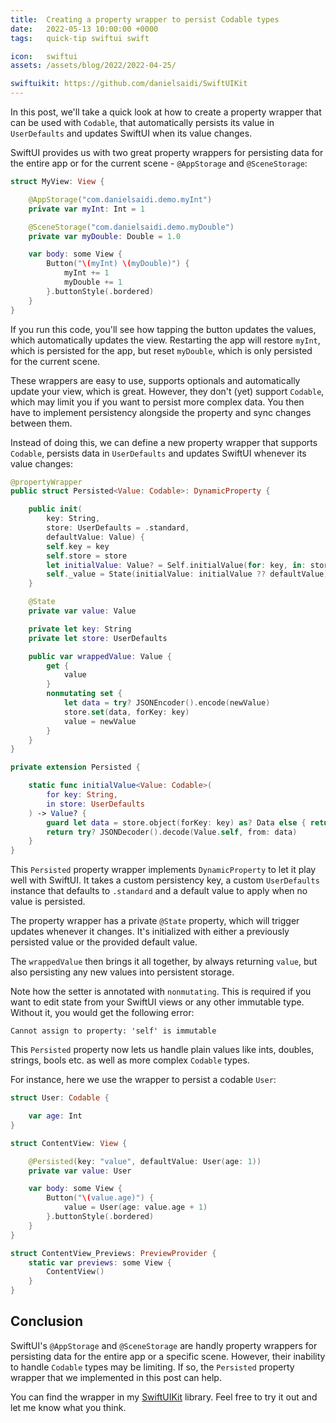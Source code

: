 ```yaml
---
title:  Creating a property wrapper to persist Codable types
date:   2022-05-13 10:00:00 +0000
tags:   quick-tip swiftui swift

icon:   swiftui
assets: /assets/blog/2022/2022-04-25/

swiftuikit: https://github.com/danielsaidi/SwiftUIKit
---
```


In this post, we'll take a quick look at how to create a property wrapper that can be used with `Codable`, that automatically persists its value in `UserDefaults` and updates SwiftUI when its value changes.

SwiftUI provides us with two great property wrappers for persisting data for the entire app or for the current scene - `@AppStorage` and `@SceneStorage`:

```swift
struct MyView: View {

    @AppStorage("com.danielsaidi.demo.myInt")
    private var myInt: Int = 1

    @SceneStorage("com.danielsaidi.demo.myDouble")
    private var myDouble: Double = 1.0

    var body: some View {
        Button("\(myInt) \(myDouble)") {
            myInt += 1
            myDouble += 1
        }.buttonStyle(.bordered)
    }
}
```

If you run this code, you'll see how tapping the button updates the values, which automatically updates the view. Restarting the app will restore `myInt`, which is persisted for the app, but reset `myDouble`, which is only persisted for the current scene.

These wrappers are easy to use, supports optionals and automatically update your view, which is great. However, they don't (yet) support `Codable`, which may limit you if you want to persist more complex data. You then have to implement persistency alongside the property and sync changes between them.

Instead of doing this, we can define a new property wrapper that supports `Codable`, persists data in `UserDefaults` and updates SwiftUI whenever its value changes:

```swift
@propertyWrapper
public struct Persisted<Value: Codable>: DynamicProperty {

    public init(
        key: String,
        store: UserDefaults = .standard,
        defaultValue: Value) {
        self.key = key
        self.store = store
        let initialValue: Value? = Self.initialValue(for: key, in: store)
        self._value = State(initialValue: initialValue ?? defaultValue)
    }

    @State
    private var value: Value

    private let key: String
    private let store: UserDefaults

    public var wrappedValue: Value {
        get {
            value
        }
        nonmutating set {
            let data = try? JSONEncoder().encode(newValue)
            store.set(data, forKey: key)
            value = newValue
        }
    }
}

private extension Persisted {

    static func initialValue<Value: Codable>(
        for key: String,
        in store: UserDefaults
    ) -> Value? {
        guard let data = store.object(forKey: key) as? Data else { return nil }
        return try? JSONDecoder().decode(Value.self, from: data)
    }
}
```

This `Persisted` property wrapper implements `DynamicProperty` to let it play well with SwiftUI. It takes a custom persistency key, a custom `UserDefaults` instance that defaults to `.standard` and a default value to apply when no value is persisted.

The property wrapper has a private `@State` property, which will trigger updates whenever it changes. It's initialized with either a previously persisted value or the provided default value.

The `wrappedValue` then brings it all together, by always returning `value`, but also persisting any new values into persistent storage.

Note how the setter is annotated with `nonmutating`. This is required if you want to edit state from your SwiftUI views or any other immutable type. Without it, you would get the following error:

```
Cannot assign to property: 'self' is immutable
```

This `Persisted` property now lets us handle plain values like ints, doubles, strings, bools etc. as well as more complex `Codable` types.

For instance, here we use the wrapper to persist a codable `User`:

```swift
struct User: Codable {

    var age: Int
}

struct ContentView: View {

    @Persisted(key: "value", defaultValue: User(age: 1))
    private var value: User

    var body: some View {
        Button("\(value.age)") {
            value = User(age: value.age + 1)
        }.buttonStyle(.bordered)
    }
}

struct ContentView_Previews: PreviewProvider {
    static var previews: some View {
        ContentView()
    }
}
```


## Conclusion

SwiftUI's `@AppStorage` and `@SceneStorage` are handly property wrappers for persisting data for the entire app or a specific scene. However, their inability to handle `Codable` types may be limiting. If so, the `Persisted` property wrapper that we implemented in this post can help.

You can find the wrapper in my [SwiftUIKit]({{page.swiftuikit}}) library. Feel free to try it out and let me know what you think.